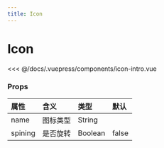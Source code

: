 ```yaml
---
title: Icon
---
```


# Icon

<ClientOnly>
<icon-intro></icon-intro>
</ClientOnly>

<<< @/docs/.vuepress/components/icon-intro.vue

### Props
|属性|含义|类型|默认
|:-|:-|:-|:-|
|name|图标类型|String||
|spining|是否旋转|Boolean|false|